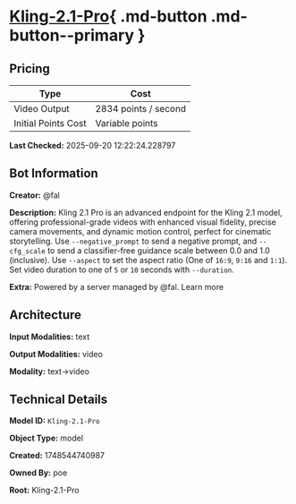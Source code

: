 # [Kling-2.1-Pro](https://poe.com/Kling-2.1-Pro){ .md-button .md-button--primary }

## Pricing

| Type | Cost |
|------|------|
| Video Output | 2834 points / second |
| Initial Points Cost | Variable points |

**Last Checked:** 2025-09-20 12:22:24.228797


## Bot Information

**Creator:** @fal

**Description:** Kling 2.1 Pro is an advanced endpoint for the Kling 2.1 model, offering professional-grade videos with enhanced visual fidelity, precise camera movements, and dynamic motion control, perfect for cinematic storytelling. Use `--negative_prompt` to send a negative prompt, and `--cfg_scale` to send a classifier-free guidance scale between 0.0 and 1.0 (inclusive). Use `--aspect` to set the aspect ratio (One of `16:9`, `9:16` and `1:1`). Set video duration to one of `5` or `10` seconds with `--duration`.

**Extra:** Powered by a server managed by @fal. Learn more


## Architecture

**Input Modalities:** text

**Output Modalities:** video

**Modality:** text->video


## Technical Details

**Model ID:** `Kling-2.1-Pro`

**Object Type:** model

**Created:** 1748544740987

**Owned By:** poe

**Root:** Kling-2.1-Pro
